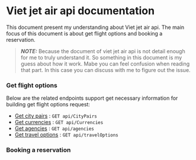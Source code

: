 # Viet jet air api documentation

This document present my understanding about Viet jet air api. The main focus of this document is about get flight options and booking a reservation.

> **_NOTE:_**  Because the document of viet jet air api is not detail enough for me to truly understand it. So something in this document is my guess about how it work. Mabe you can feel confusion when reading that part. In this case you can discuss with me to figure out the issue.

### Get flight options

Below are the related endpoints support get necessary information for building get flight options request:

* [Get city pairs](flight_options/get_city_pairs.md) : `GET api/CityPairs`
* [Get currencies](flight_options/get_city_pairs.md) : `GET api/Currencies`
* [Get agencies](flight_options/agencies.md) : `GET api/agencies`
* [Get travel options](flight_options/get_travel_options.md) : `GET api/travelOptions`

### Booking a reservation

